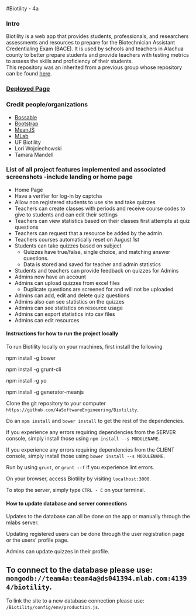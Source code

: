 #Biotility - 4a

### Intro
Biotility is a web app that provides students, professionals, and researchers assessments and resources to prepare for the Biotechnician Assistant Credentialing Exam (BACE). It is used by schools and teachers in Alachua county to better prepare students and provide teachers with testing metrics to assess the skills and proficiency of their students.  
This repository was an inherited from a previous group whose repository can be found [here](https://github.com/SoftwareEngineering5c/Biotility). 

### [Deployed Page]()

### Credit people/organizations
- [Bossable](http://www.bossable.com/)
- [Bootstrap](http://getbootstrap.com/)
- [MeanJS](http://meanjs.org/)
- [MLab](http://www.mlab.com)
- UF Biotility
- Lori Wojciechowski
- Tamara Mandell

### List of all project features implemented and associated screenshots -include landing or home page
- Home Page
- Have a verifier for log-in by captcha 
- Allow non registered students to use site and take quizzes
- Teachers can create classes with periods and receive course codes to give to students and can edit their settings
- Teachers can view statistics based on their classes first attempts at quiz questions
- Teachers can request that a resource be added by the admin.
- Teachers courses automatically reset on August 1st
- Students can take quizzes based on subject 
	- Quizzes have true/false, single choice, and matching answer questions.
	- Data is stored and saved for teacher and admin statistics
- Students and teachers can provide feedback on quizzes for Admins
- Admins now have an account
- Admins can upload quizzes from excel files
	- Duplicate questions are screened for and will not be uploaded 
- Admins can add, edit and delete quiz questions 
- Admins also can see statistics on the quizzes  
- Admins can see statistics on resource usage 
- Admins can export statistics into csv files 
- Admins can edit resources

#### Instructions for how to run the project locally
To run Biotility locally on your machines, first install the following 

npm install -g bower

npm install -g grunt-cli

npm install -g yo

npm install -g generator-meanjs

Clone the git repository to your computer `https://github.com/4aSoftwareEngineering/Biotility`.

Do an `npm install` and `bower install` to get the rest of the dependencies.

If you experience any errors requiring dependencies from the SERVER console, simply install those using `npm install --s MODULENAME`.

If you experience any errors requiring dependencies from the CLIENT console, simply install those using `bower install --s MODULENAME`.

Run by using `grunt`, or `grunt --f` if you experience lint errors.

On your browser, access Biotility by visiting `localhost:3000`.

To stop the server, simply type `CTRL - C` on your terminal. 

#### How to update database and server connections
Updates to the database can all be done on the app or manually through the mlabs server. 

Updating registered users can be done through the user registration page or the users' profile page. 

Admins can update quizzes in their profile. 

## To connect to the database please use: `mongodb://team4a:team4a@ds041394.mlab.com:41394/biotility`.

To link the site to a new database connection please use: `/Biotility/config/env/production.js`.


